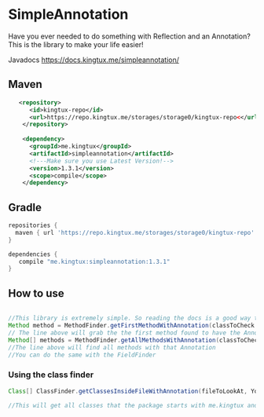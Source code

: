 # SimpleAnnotation
Have you ever needed to do something with Reflection and an Annotation? This is the library to make your life easier!

Javadocs https://docs.kingtux.me/simpleannotation/
## Maven
```xml
   <repository>
      <id>kingtux-repo</id>
      <url>https://repo.kingtux.me/storages/storage0/kingtux-repo<</url>
    </repository>
    
    <dependency>
      <groupId>me.kingtux</groupId>
      <artifactId>simpleannotation</artifactId>
      <!---Make sure you use Latest Version!-->
      <version>1.3.1</version>
      <scope>compile</scope>
    </dependency>
```
## Gradle
```groovy
repositories {
  maven { url 'https://repo.kingtux.me/storages/storage0/kingtux-repo' }
}

dependencies {
   compile "me.kingtux:simpleannotation:1.3.1"
}
```
## How to use
```java

//This library is extremely simple. So reading the docs is a good way to learn However, here are some examples
Method method = MethodFinder.getFirstMethodWithAnnotation(classToCheck.class, YourAnnotation.class);
// The line above will grab the the first method found to have the Annotation Specified
Method[] methods = MethodFinder.getAllMethodsWithAnnotation(classToCheck.class, YourAnnotation.class);
//The line above will find all methods with that Annotation
//You can do the same with the FieldFinder
```
### Using the class finder
```java
Class[] ClassFinder.getClassesInsideFileWithAnnotation(fileToLookAt, YourAnnotation.class, YourClassToExtend.class, "me.kingtux");

//This will get all classes that the package starts with me.kingtux and extends YourClassToExtend; 
```